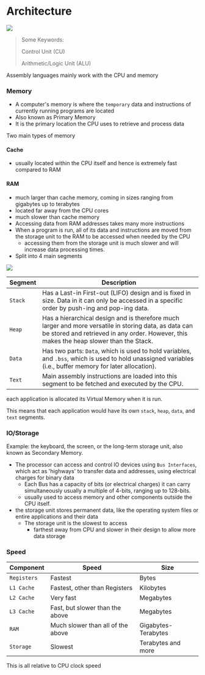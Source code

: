# Architecture

![](../../.gitbook/assets/von\_neumann\_arch.jpg)

> Some Keywords:
>
> Control Unit (CU)
>
> Arithmetic/Logic Unit (ALU)

Assembly languages mainly work with the CPU and memory

### Memory

* A computer's memory is where the `temporary` data and instructions of currently running programs are located
* Also known as Primary Memory
* It is the primary location the CPU uses to retrieve and process data

Two main types of memory

#### Cache

* usually located within the CPU itself and hence is extremely fast compared to RAM

#### RAM

* much larger than cache memory, coming in sizes ranging from gigabytes up to terabytes
* located far away from the CPU cores
* much slower than cache memory
* Accessing data from RAM addresses takes many more instructions
* When a program is run, all of its data and instructions are moved from the storage unit to the RAM to be accessed when needed by the CPU
  * accessing them from the storage unit is much slower and will increase data processing times.
* Split into 4 main segments

![](../../.gitbook/assets/memory\_structure.jpg)



| Segment | Description                                                                                                                                                                                      |
| ------- | ------------------------------------------------------------------------------------------------------------------------------------------------------------------------------------------------ |
| `Stack` | Has a Last-in First-out (LIFO) design and is fixed in size. Data in it can only be accessed in a specific order by push-ing and pop-ing data.                                                    |
| `Heap`  | Has a hierarchical design and is therefore much larger and more versatile in storing data, as data can be stored and retrieved in any order. However, this makes the heap slower than the Stack. |
| `Data`  | Has two parts: `Data`, which is used to hold variables, and `.bss`, which is used to hold unassigned variables (i.e., buffer memory for later allocation).                                       |
| `Text`  | Main assembly instructions are loaded into this segment to be fetched and executed by the CPU.                                                                                                   |

each application is allocated its Virtual Memory when it is run.&#x20;

This means that each application would have its own `stack`, `heap`, `data`, and `text` segments.



### IO/Storage

Example: the keyboard, the screen, or the long-term storage unit, also known as Secondary Memory.

* The processor can access and control IO devices using `Bus Interfaces`, which act as 'highways' to transfer data and addresses, using electrical charges for binary data
  * Each Bus has a capacity of bits (or electrical charges) it can carry simultaneously usually a multiple of 4-bits, ranging up to 128-bits.
  * usually used to access memory and other components outside the CPU itself.
* the storage unit stores permanent data, like the operating system files or entire applications and their data
  * The storage unit is the slowest to access
    * farthest away from CPU and slower in their design to allow more data storage

### Speed



| Component   | Speed                             | Size                |
| ----------- | --------------------------------- | ------------------- |
| `Registers` | Fastest                           | Bytes               |
| `L1 Cache`  | Fastest, other than Registers     | Kilobytes           |
| `L2 Cache`  | Very fast                         | Megabytes           |
| `L3 Cache`  | Fast, but slower than the above   | Megabytes           |
| `RAM`       | Much slower than all of the above | Gigabytes-Terabytes |
| `Storage`   | Slowest                           | Terabytes and more  |

This is all relative to CPU clock speed
